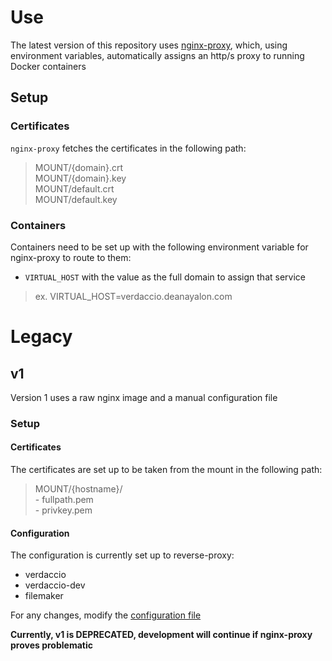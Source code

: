 # Use
The latest version of this repository uses [nginx-proxy](https://github.com/nginx-proxy/nginx-proxy), which, using environment variables, automatically assigns an http/s proxy to running Docker containers

## Setup
### Certificates
`nginx-proxy` fetches the certificates in the following path:
> MOUNT/{domain}.crt<br>
  MOUNT/{domain}.key<br>
  MOUNT/default.crt<br>
  MOUNT/default.key

### Containers
Containers need to be set up with the following environment variable for nginx-proxy to route to them:
- `VIRTUAL_HOST` with the value as the full domain to assign that service
> ex. VIRTUAL_HOST=verdaccio.deanayalon.com


# Legacy
## v1
Version 1 uses a raw nginx image and a manual configuration file

### Setup
#### Certificates
The certificates are set up to be taken from the mount in the following path:
> MOUNT/{hostname}/<br>
    - fullpath.pem<br>
    - privkey.pem

#### Configuration
The configuration is currently set up to reverse-proxy:
- verdaccio
- verdaccio-dev
- filemaker

For any changes, modify the [configuration file](./v1/conf/app.conf)

**Currently, v1 is DEPRECATED, development will continue if nginx-proxy proves problematic**